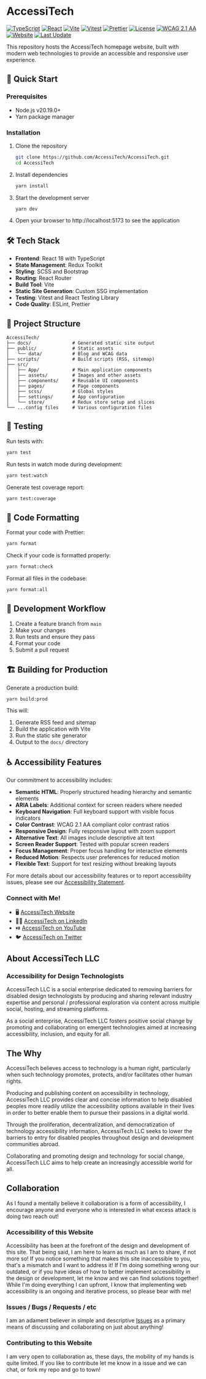 # AccessiTech

[![TypeScript](https://img.shields.io/badge/TypeScript-5.8.2-blue.svg)](https://www.typescriptlang.org/)
[![React](https://img.shields.io/badge/React-18.2.0-blue.svg)](https://reactjs.org/)
[![Vite](https://img.shields.io/badge/Vite-4.3.4-purple.svg)](https://vitejs.dev/)
[![Vitest](https://img.shields.io/badge/Vitest-latest-green.svg)](https://vitest.dev/)
[![Prettier](https://img.shields.io/badge/Prettier-3.2.5-ff69b4.svg)](https://prettier.io/)
[![License](https://img.shields.io/github/license/AccessiTech/AccessiTech.svg)](LICENSE)
[![WCAG 2.1 AA](https://img.shields.io/badge/WCAG_2.1-AA-green.svg)](https://www.w3.org/WAI/WCAG21/quickref/)
[![Website](https://img.shields.io/website?url=https%3A%2F%2Faccessitech.github.io%2FAccessiTech%2F)](https://accessitech.github.io/AccessiTech/)
[![Last Update](https://img.shields.io/github/last-commit/AccessiTech/AccessiTech.svg)](https://github.com/AccessiTech/AccessiTech/commits/main)

This repository hosts the AccessiTech homepage website, built with modern web technologies to provide an accessible and responsive user experience.

## 🚀 Quick Start

### Prerequisites

- Node.js v20.19.0+
- Yarn package manager

### Installation

1. Clone the repository

   ```bash
   git clone https://github.com/AccessiTech/AccessiTech.git
   cd AccessiTech
   ```

2. Install dependencies

   ```bash
   yarn install
   ```

3. Start the development server

   ```bash
   yarn dev
   ```

4. Open your browser to http://localhost:5173 to see the application

## 🛠️ Tech Stack

- **Frontend**: React 18 with TypeScript
- **State Management**: Redux Toolkit
- **Styling**: SCSS and Bootstrap
- **Routing**: React Router
- **Build Tool**: Vite
- **Static Site Generation**: Custom SSG implementation
- **Testing**: Vitest and React Testing Library
- **Code Quality**: ESLint, Prettier

## 📂 Project Structure

```
AccessiTech/
├── docs/               # Generated static site output
├── public/             # Static assets
│   └── data/           # Blog and WCAG data
├── scripts/            # Build scripts (RSS, sitemap)
├── src/
│   ├── App/            # Main application components
│   ├── assets/         # Images and other assets
│   ├── components/     # Reusable UI components
│   ├── pages/          # Page components
│   ├── scss/           # Global styles
│   ├── settings/       # App configuration
│   └── store/          # Redux store setup and slices
└── ...config files     # Various configuration files
```

## 🧪 Testing

Run tests with:

```bash
yarn test
```

Run tests in watch mode during development:

```bash
yarn test:watch
```

Generate test coverage report:

```bash
yarn test:coverage
```

## 🧹 Code Formatting

Format your code with Prettier:

```bash
yarn format
```

Check if your code is formatted properly:

```bash
yarn format:check
```

Format all files in the codebase:

```bash
yarn format:all
```

## 🔄 Development Workflow

1. Create a feature branch from `main`
2. Make your changes
3. Run tests and ensure they pass
4. Format your code
5. Submit a pull request

## 🏗️ Building for Production

Generate a production build:

```bash
yarn build:prod
```

This will:

1. Generate RSS feed and sitemap
2. Build the application with Vite
3. Run the static site generator
4. Output to the `docs/` directory

## ♿ Accessibility Features

Our commitment to accessibility includes:

- **Semantic HTML**: Properly structured heading hierarchy and semantic elements
- **ARIA Labels**: Additional context for screen readers where needed
- **Keyboard Navigation**: Full keyboard support with visible focus indicators
- **Color Contrast**: WCAG 2.1 AA compliant color contrast ratios
- **Responsive Design**: Fully responsive layout with zoom support
- **Alternative Text**: All images include descriptive alt text
- **Screen Reader Support**: Tested with popular screen readers
- **Focus Management**: Proper focus handling for interactive elements
- **Reduced Motion**: Respects user preferences for reduced motion
- **Flexible Text**: Support for text resizing without breaking layouts

For more details about our accessibility features or to report accessibility issues, please see our [Accessibility Statement](ACCESSIBILITY.md).

### Connect with Me!

- 🖥️ <a href="https://accessitech.github.io/AccessiTech/" alt="AccessiTech Website" title="AccessiTech Website" target="_blank">AccessiTech Website</a>
- 👨‍💼 <a href="https://www.linkedin.com/company/accessitech/" alt="AccessiTech on LinkedIn" title="AccessiTech on LinkedIn" target="_blank">AccessiTech on LinkedIn</a>
- ⏯️ <a href="https://www.youtube.com/channel/UCcke0DIj4p7QMFEKyFTU8RA" alt="AccessiTech on YouTube" title="AccessiTech on YouTube" target="_blank">AccessiTech on YouTube</a>
- 🐦 <a href="https://twitter.com/accessiT3ch" alt="AccessiTech on Twitter" title="AccessiTech on Twitter" target="_blank">AccessiTech on Twitter</a>
  <!-- <a href="" alt="AccessiTech on Reddit" title="AccessiTech on Reddit" target="_blank">AccessiTech on Reddit</a> -->
  <!-- <a href="" alt="AccessiTech on Instagram" title="AccessiTech on Instagram" target="_blank"><img src="AccessiTech on Instagram"></a> -->

## About AccessiTech LLC

### Accessibility for Design Technologists

AccessiTech LLC is a social enterprise dedicated to removing barriers for disabled design technologists by producing and sharing relevant industry expertise and personal / professional exploration via content across multiple social, hosting, and streaming platforms.

As a social enterprise, AccessiTech LLC fosters positive social change by promoting and collaborating on emergent technologies aimed at increasing accessibility, inclusion, and equity for all.

## The Why

AccessiTech believes access to technology is a human right, particularly when such technology promotes, protects, and/or facilitates other human rights.

Producing and publishing content on accessibility in technology, AccessiTech LLC provides clear and concise information to help disabled peoples more readily utilize the accessibility options available in their lives in order to better enable them to pursue their passions in a digital world.

Through the proliferation, decentralization, and democratization of technology accessibility information, AccessiTech LLC seeks to lower the barriers to entry for disabled peoples throughout design and development communities abroad.

Collaborating and promoting design and technology for social change, AccessiTech LLC aims to help create an increasingly accessible world for all.

## Collaboration

As I found a mentally believe it collaboration is a form of accessibility, I encourage anyone and everyone who is interested in what excess attack is doing two reach out!

### Accessibility of this Website

Accessibility has been at the forefront of the design and development of this site. That being said, I am here to learn as much as I am to share, if not more so! If you notice something that makes this site inaccessible to you, that's a mismatch and I want to address it! If I'm doing something wrong our outdated, or if you have ideas of how to better implement accessibility in the design or development, let me know and we can find solutions together! While I'm doing everything I can upfront, I know that implementing web accessibility is an ongoing and iterative process, so please bear with me!

### Issues / Bugs / Requests / etc

I am an adament believer in simple and descriptive [Issues](https://github.com/AccessiTech/AccessiTech/issues) as a primary means of discussing and collaborating on just about anything!

### Contributing to this Website

I am very open to collaboration as, these days, the mobility of my hands is quite limited. If you like to contribute let me know in a issue and we can chat, or fork my repo and go to town!
